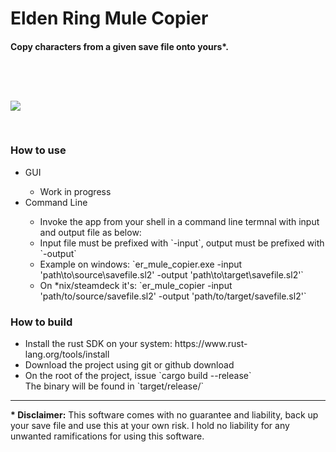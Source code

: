 <h1>Elden Ring Mule Copier</h1>

<h4>
    Copy characters from a given save file onto yours*.
</h4>


<image style="margin-top: 60px; margin-bottom: 30px" src="https://i.imgur.com/mXxcp1k.png">

<h3>How to use</h3>
<ul>
<li> GUI </li>
    <ul>
        <li> Work in progress </li> 
    </ul>
    <li>Command Line</li>
    <ul>
        <li> Invoke the app from your shell in a command line termnal with input and output file as below:</li>
        <li> Input file must be prefixed with `-input`, output must be prefixed with `-output`</li>
        <li> Example on windows: `er_mule_copier.exe -input 'path\to\source\savefile.sl2' -output 'path\to\target\savefile.sl2'`</li>
        <li> On *nix/steamdeck it's: 
        `er_mule_copier -input 'path/to/source/savefile.sl2' -output 'path/to/target/savefile.sl2'`
    </ul>
</ul>

<h3>How to build</h3>

<ul>
    <li>Install the rust SDK on your system: <a>https://www.rust-lang.org/tools/install</a></li>
    <li>Download the project using git or github download</li>
    <li>On the root of the project, issue `cargo build --release`</li>
    </li>The binary will be found in `target/release/`
</ul>

<footer>
<hr>
<b>* Disclaimer:</b> This software comes with no guarantee and liability, back up your save file and use this at your own risk. I hold no liability for any unwanted ramifications for using this software. 
</footer>

